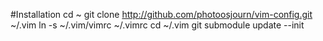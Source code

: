 #Installation
  cd ~
  git clone http://github.com/photoosjourn/vim-config.git ~/.vim
  ln -s ~/.vim/vimrc ~/.vimrc
  cd ~/.vim
  git submodule update --init
